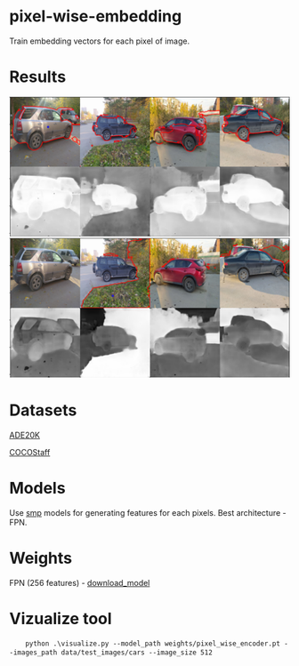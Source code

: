 # pixel-wise-embedding

Train embedding vectors for each pixel of image.

# Results
![plot](./docs/imgs/cars_pick_car.png)
![plot](./docs/imgs/cars_pick_grass.png)

# Datasets

[ADE20K](https://groups.csail.mit.edu/vision/datasets/ADE20K/)

[COCOStaff](https://github.com/nightrome/cocostuff?ysclid=l5jxcaiems54765639)

# Models

Use [smp](https://github.com/qubvel/segmentation_models.pytorch?ysclid=l5jxdpw5gm170547452) models for generating features for each pixels.
Best architecture - FPN.

# Weights

FPN (256 features) - [download_model](https://drive.google.com/file/d/1VcmNGuhh5QbiJXITxnd299c1WUv2oMQ9/view?usp=sharing)

# Vizualize tool

```
    python .\visualize.py --model_path weights/pixel_wise_encoder.pt --images_path data/test_images/cars --image_size 512 
```